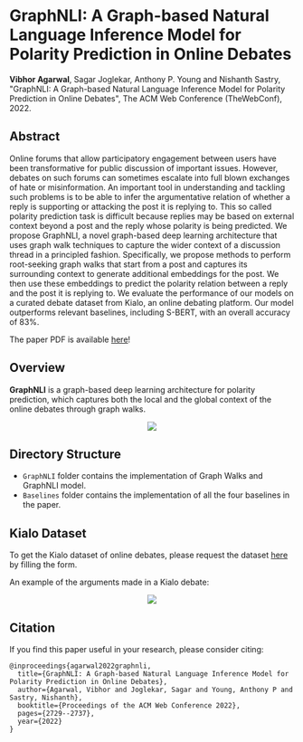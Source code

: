 # GraphNLI: A Graph-based Natural Language Inference Model for Polarity Prediction in Online Debates
**Vibhor Agarwal**, Sagar Joglekar, Anthony P. Young and Nishanth Sastry, "GraphNLI: A Graph-based Natural Language Inference Model for Polarity Prediction in Online Debates", The ACM Web Conference (TheWebConf), 2022.

## Abstract
Online forums that allow participatory engagement between users have been transformative for public discussion of important issues. However, debates on such forums can sometimes escalate into full blown exchanges of hate or misinformation. An important tool in understanding and tackling such problems is to be able to infer the argumentative relation of whether a reply is supporting or attacking the post it is replying to. This so called polarity prediction task is difficult because replies may be based on external context beyond a post and the reply whose polarity is being predicted. We propose GraphNLI, a novel graph-based deep learning architecture that uses graph walk techniques to capture the wider context of a discussion thread in a principled fashion. Specifically, we propose methods to perform root-seeking graph walks that start from a post and captures its surrounding context to generate additional embeddings for the post. We then use these embeddings to predict the polarity relation between a reply and the post it is replying to. We evaluate the performance of our models on a curated debate dataset from Kialo, an online debating platform. Our model outperforms relevant baselines, including S-BERT, with an overall accuracy of 83%.

The paper PDF is available [here](https://dl.acm.org/doi/pdf/10.1145/3485447.3512144)!

## Overview
**GraphNLI** is a graph-based deep learning architecture for polarity prediction, which captures both the local and the global context of the online debates through graph walks.

<div align="center">
  <img src="https://github.com/vibhor98/GraphNLI/blob/main/images/GraphNLIArch.png">
</div>

## Directory Structure
* `GraphNLI` folder contains the implementation of Graph Walks and GraphNLI model.
* `Baselines` folder contains the implementation of all the four baselines in the paper.

## Kialo Dataset
To get the Kialo dataset of online debates, please request the dataset [here](https://netsys.surrey.ac.uk/datasets/graphnli/) by filling the form.

An example of the arguments made in a Kialo debate:

<div align="center">
  <img src="https://github.com/vibhor98/GraphNLI/blob/main/images/pro_life_pro_choice_arguments.png">
</div>

## Citation
If you find this paper useful in your research, please consider citing:
```
@inproceedings{agarwal2022graphnli,
  title={GraphNLI: A Graph-based Natural Language Inference Model for Polarity Prediction in Online Debates},
  author={Agarwal, Vibhor and Joglekar, Sagar and Young, Anthony P and Sastry, Nishanth},
  booktitle={Proceedings of the ACM Web Conference 2022},
  pages={2729--2737},
  year={2022}
}
```
